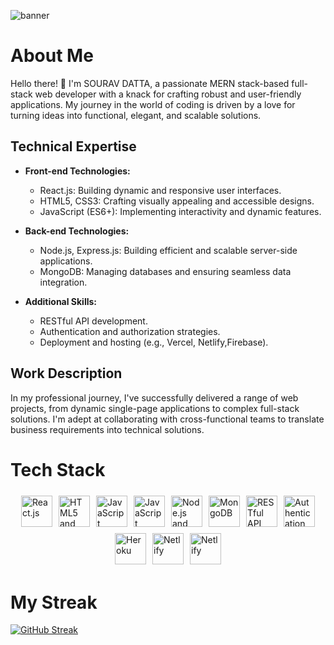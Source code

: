 ![banner](https://github.com/SDATTA1986/SDATTA1986/assets/138384731/1e5aeb4c-95e4-4677-9747-5c045454e03e)

# About Me

Hello there! 👋 I'm SOURAV DATTA, a passionate MERN stack-based full-stack web developer with a knack for crafting robust and user-friendly applications. My journey in the world of coding is driven by a love for turning ideas into functional, elegant, and scalable solutions.


## Technical Expertise

- **Front-end Technologies:**
  - React.js: Building dynamic and responsive user interfaces.
  - HTML5, CSS3: Crafting visually appealing and accessible designs.
  - JavaScript (ES6+): Implementing interactivity and dynamic features.

- **Back-end Technologies:**
  - Node.js, Express.js: Building efficient and scalable server-side applications.
  - MongoDB: Managing databases and ensuring seamless data integration.
  
- **Additional Skills:**
  - RESTful API development.
  - Authentication and authorization strategies.
  - Deployment and hosting (e.g., Vercel, Netlify,Firebase).

## Work Description

In my professional journey, I've successfully delivered a range of web projects, from dynamic single-page applications to complex full-stack solutions. I'm adept at collaborating with cross-functional teams to translate business requirements into technical solutions.

# Tech Stack
<div style="display: flex; flex-wrap: wrap; justify-content: center;">
   <img src="https://upload.wikimedia.org/wikipedia/commons/a/a7/React-icon.svg" alt="React.js" style="width: 50px; height: 50px; margin: 5px;">
    <img src="https://upload.wikimedia.org/wikipedia/commons/6/61/HTML5_logo_and_wordmark.svg" alt="HTML5 and CSS3" style="width: 50px; height: 50px; margin: 5px;">
    <img src="https://cdn.pixabay.com/photo/2017/08/05/11/16/logo-2582747_1280.png" alt="JavaScript" style="width: 50px; height: 50px; margin: 5px;">
   <img src="https://upload.wikimedia.org/wikipedia/commons/9/99/Unofficial_JavaScript_logo_2.svg" alt="JavaScript" style="width: 50px; height: 50px; margin: 5px;">
  <img src="https://upload.wikimedia.org/wikipedia/commons/thumb/d/d9/Node.js_logo.svg/590px-Node.js_logo.svg.png" alt="Node.js and Express.js" style="width: 50px; height: 50px; margin: 5px;">
    <img src="https://1000logos.net/wp-content/uploads/2020/08/MongoDB-Logo.jpg" alt="MongoDB" style="width: 50px; height: 50px; margin: 5px;">
    <img src="https://www.payoda.com/wp-content/uploads/2021/05/1_mbP4Bjrs8Hshx7IgjsUNSg.jpeg" alt="RESTful API Development" style="width: 50px; height: 50px; margin: 5px;">
    <img src="https://cdn.dribbble.com/users/528264/screenshots/3140440/firebase_logo.png" alt="Authentication and Authorization Strategies" style="width: 50px; height: 50px; margin: 5px;">
    <img src="https://w7.pngwing.com/pngs/413/267/png-transparent-jwt-io-json-web-token-hd-logo.png" alt="Heroku" style="width: 50px; height: 50px; margin: 5px;">
    <img src="https://cdn.worldvectorlogo.com/logos/vercel.svg" alt="Netlify" style="width: 50px; height: 50px; margin: 5px;">
    <img src="https://logowik.com/content/uploads/images/netlify-new-20234970.logowik.com.webp" alt="Netlify" style="width: 50px; height: 50px; margin: 5px;">
 
</div>

# My Streak

[![GitHub Streak](https://streak-stats.demolab.com/?user=SDATTA1986)](https://git.io/streak-stats)

